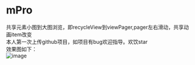 # mPro
共享元素小图到大图浏览，即recycleView到viewPager,pager左右滑动，共享动画item改变<br>
本人第一次上传github项目，如项目有bug欢迎指导。欢饮star<br>
效果图如下：<br>
![image](https://github.com/lihangleo2/mPro/blob/master/54gifd.gif)

